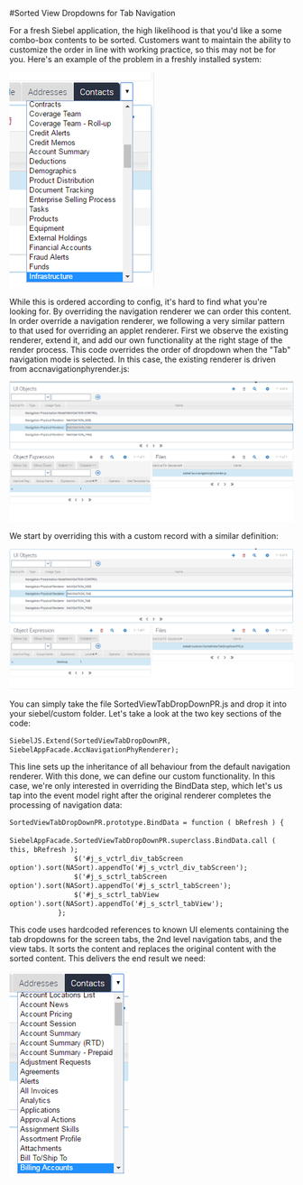 #Sorted View Dropdowns for Tab Navigation

For a fresh Siebel application, the high likelihood is that you'd like a some combo-box contents to be sorted. Customers want to maintain the ability to customize the order in line with working practice, so this may not be for you. Here's an example of the problem in a freshly installed system:

![](images/problem.png)

While this is ordered according to config, it's hard to find what you're looking for. By overriding the navigation renderer we can order this content. In order override a navigation renderer, we following a very similar pattern to that used for overriding an applet renderer. First we observe the existing renderer, extend it, and add our own functionality at the right stage of the render process. This code overrides the order of dropdown when the "Tab" navigation mode is selected. In this case, the existing renderer is driven from accnavigationphyrender.js:

![](images/defaultTabRenderer.png)

We start by overriding this with a custom record with a similar definition:

![](images/customTabRenderer.png)

You can simply take the file SortedViewTabDropDownPR.js and drop it into your siebel/custom folder. Let's take a look at the two key sections of the code:

```
SiebelJS.Extend(SortedViewTabDropDownPR, SiebelAppFacade.AccNavigationPhyRenderer);
```

This line sets up the inheritance of all behaviour from the default navigation renderer. With this done, we can define our custom functionality. In this case, we're only interested in overriding the BindData step, which let's us tap into the event model right after the original renderer completes the processing of navigation data:

```
SortedViewTabDropDownPR.prototype.BindData = function ( bRefresh ) {
				SiebelAppFacade.SortedViewTabDropDownPR.superclass.BindData.call ( this, bRefresh );
				$('#j_s_vctrl_div_tabScreen option').sort(NASort).appendTo('#j_s_vctrl_div_tabScreen');
				$('#j_s_sctrl_tabScreen option').sort(NASort).appendTo('#j_s_sctrl_tabScreen');				
				$('#j_s_sctrl_tabView option').sort(NASort).appendTo('#j_s_sctrl_tabView');				
			};
```

This code uses hardcoded references to known UI elements containing the tab dropdowns for the screen tabs, the 2nd level navigation tabs, and the view tabs. It sorts the content and replaces the original content with the sorted content. This delivers the end result we need:

![](images/resolution.png)

